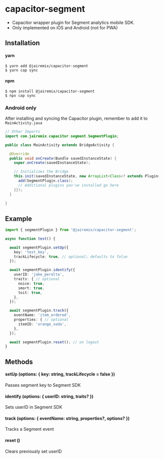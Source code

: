 # capacitor-segment
- Capacitor wrapper plugin for Segment analytics mobile SDK.
- Only implemented on iOS and Android (not for PWA)

## Installation

#### yarn
```
$ yarn add @jairemix/capacitor-segment
$ yarn cap sync
```

#### npm
```
$ npm install @jairemix/capacitor-segment
$ npx cap sync
```
### Android only
After installing and syncing the Capacitor plugin, remember to add it to `MainActivity.java`
```java
// Other Imports
import com.jairemix.capacitor.segment.SegmentPlugin;

public class MainActivity extends BridgeActivity {

  @Override
  public void onCreate(Bundle savedInstanceState) {
    super.onCreate(savedInstanceState);

    // Initializes the Bridge
    this.init(savedInstanceState, new ArrayList<Class<? extends Plugin>>() {{
      add(SegmentPlugin.class);
      // Additional plugins you've installed go here
    }});
  }
  
}
```

## Example
```ts
import { segmentPlugin } from '@jairemix/capacitor-segment';

async function test() {

  await segmentPlugin.setUp({
    key: 'test_key',
    trackLifecycle: true, // optional; defaults to false
  });

  await segmentPlugin.identify({
    userID: 'jake_peralta',
    traits: { // optional
      noice: true,
      smort: true,
      toit: true,
    },
  });

  await segmentPlugin.track({
    eventName: 'item_ordered',
    properties: { // optional
      itemID: 'orange_soda',
    },
  });

  await segmentPlugin.reset(); // on logout
}
```

## Methods

#### setUp (options: { key: string, trackLifecycle = false })
Passes segment key to Segment SDK

#### identify (options: { userID: string, traits? })
Sets userID in Segment SDK

#### track (options: { eventName: string, properties?, options? })
Tracks a Segment event

#### reset ()
Clears previously set userID

